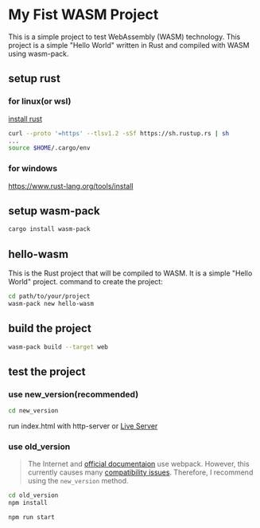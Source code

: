 # My Fist WASM Project
This is a simple project to test WebAssembly (WASM) technology. This project is a simple "Hello World" written in Rust and compiled with WASM using wasm-pack.
## setup rust
### for linux(or wsl)
[install rust](https://jeje.work/rust-ubuntuwsl-rust)
```bash
curl --proto '=https' --tlsv1.2 -sSf https://sh.rustup.rs | sh
...
source $HOME/.cargo/env
```
### for windows
https://www.rust-lang.org/tools/install
## setup wasm-pack
```bash
cargo install wasm-pack
```
## hello-wasm
This is the Rust project that will be compiled to WASM. It is a simple "Hello World" project.
command to create the project:
```bash
cd path/to/your/project
wasm-pack new hello-wasm
```
## build the project
```bash
wasm-pack build --target web
```
## test the project
### use new_version(recommended)
```bash
cd new_version
```
run index.html with http-server or [Live Server](https://marketplace.visualstudio.com/items?itemName=ritwickdey.LiveServer)

### use old_version
> The Internet and [official documentaion](https://rustwasm.github.io/docs/wasm-pack/quickstart.html) use webpack. However, this currently causes many [compatibility issues](https://github.com/rustwasm/create-wasm-app/pulls). Therefore, I recommend using the `new_version` method.
```bash
cd old_version
npm install
```
```bash
npm run start
```
